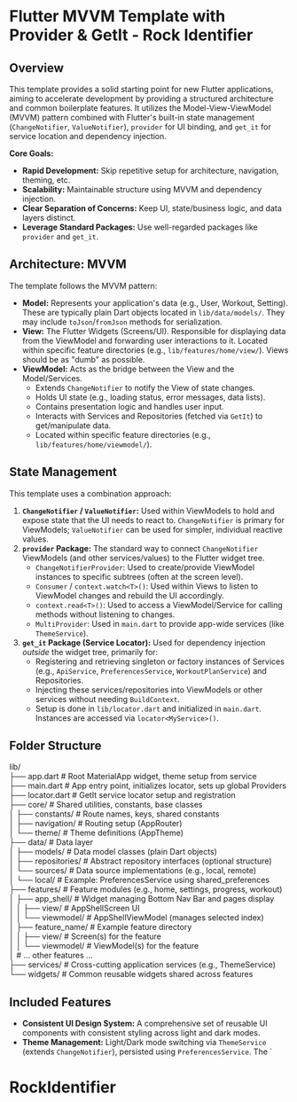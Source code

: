 # Flutter MVVM Template with Provider & GetIt - Rock Identifier

## Overview

This template provides a solid starting point for new Flutter applications, aiming to accelerate development by providing a structured architecture and common boilerplate features. It utilizes the Model-View-ViewModel (MVVM) pattern combined with Flutter's built-in state management (`ChangeNotifier`, `ValueNotifier`), `provider` for UI binding, and `get_it` for service location and dependency injection.

**Core Goals:**

- **Rapid Development:** Skip repetitive setup for architecture, navigation, theming, etc.
- **Scalability:** Maintainable structure using MVVM and dependency injection.
- **Clear Separation of Concerns:** Keep UI, state/business logic, and data layers distinct.
- **Leverage Standard Packages:** Use well-regarded packages like `provider` and `get_it`.

## Architecture: MVVM

The template follows the MVVM pattern:

- **Model:** Represents your application's data (e.g., User, Workout, Setting). These are typically plain Dart objects located in `lib/data/models/`. They may include `toJson`/`fromJson` methods for serialization.
- **View:** The Flutter Widgets (Screens/UI). Responsible for displaying data from the ViewModel and forwarding user interactions to it. Located within specific feature directories (e.g., `lib/features/home/view/`). Views should be as "dumb" as possible.
- **ViewModel:** Acts as the bridge between the View and the Model/Services.
  - Extends `ChangeNotifier` to notify the View of state changes.
  - Holds UI state (e.g., loading status, error messages, data lists).
  - Contains presentation logic and handles user input.
  - Interacts with Services and Repositories (fetched via `GetIt`) to get/manipulate data.
  - Located within specific feature directories (e.g., `lib/features/home/viewmodel/`).

## State Management

This template uses a combination approach:

1.  **`ChangeNotifier` / `ValueNotifier`:** Used within ViewModels to hold and expose state that the UI needs to react to. `ChangeNotifier` is primary for ViewModels; `ValueNotifier` can be used for simpler, individual reactive values.
2.  **`provider` Package:** The standard way to connect `ChangeNotifier` ViewModels (and other services/values) to the Flutter widget tree.
    - `ChangeNotifierProvider`: Used to create/provide ViewModel instances to specific subtrees (often at the screen level).
    - `Consumer` / `context.watch<T>()`: Used within Views to listen to ViewModel changes and rebuild the UI accordingly.
    - `context.read<T>()`: Used to access a ViewModel/Service for calling methods without listening to changes.
    - `MultiProvider`: Used in `main.dart` to provide app-wide services (like `ThemeService`).
3.  **`get_it` Package (Service Locator):** Used for dependency injection _outside_ the widget tree, primarily for:
    - Registering and retrieving singleton or factory instances of Services (e.g., `ApiService`, `PreferencesService`, `WorkoutPlanService`) and Repositories.
    - Injecting these services/repositories into ViewModels or other services without needing `BuildContext`.
    - Setup is done in `lib/locator.dart` and initialized in `main.dart`. Instances are accessed via `locator<MyService>()`.

## Folder Structure

lib/  
├── app.dart # Root MaterialApp widget, theme setup from service  
├── main.dart # App entry point, initializes locator, sets up global Providers  
├── locator.dart # GetIt service locator setup and registration  
├── core/ # Shared utilities, constants, base classes  
│ ├── constants/ # Route names, keys, shared constants  
│ ├── navigation/ # Routing setup (AppRouter)  
│ └── theme/ # Theme definitions (AppTheme)  
├── data/ # Data layer  
│ ├── models/ # Data model classes (plain Dart objects)  
│ ├── repositories/ # Abstract repository interfaces (optional structure)  
│ └── sources/ # Data source implementations (e.g., local, remote)  
│ └── local/ # Example: PreferencesService using shared_preferences  
├── features/ # Feature modules (e.g., home, settings, progress, workout)  
│ ├── app_shell/ # Widget managing Bottom Nav Bar and pages display  
│ │ ├── view/ # AppShellScreen UI  
│ │ └── viewmodel/ # AppShellViewModel (manages selected index)  
│ ├── feature_name/ # Example feature directory  
│ │ ├── view/ # Screen(s) for the feature  
│ │ └── viewmodel/ # ViewModel(s) for the feature  
│ # ... other features ...  
├── services/ # Cross-cutting application services (e.g., ThemeService)  
└── widgets/ # Common reusable widgets shared across features

## Included Features

- **Consistent UI Design System:** A comprehensive set of reusable UI components with consistent styling across light and dark modes.
- **Theme Management:** Light/Dark mode switching via `ThemeService` (extends `ChangeNotifier`), persisted using `PreferencesService`. The `
# RockIdentifier
